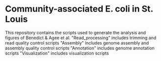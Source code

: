 # Community-associated E. coli in St. Louis
This repository contains the scripts used to generate the analysis and figures of Benedict & Agee et al. 
"Read_processing" includes trimming and read quality control scripts
"Assembly" includes genome assembly and assembly quality control scripts
"Annotation" includes genome annotation scripts
"Visualization" includes visualization scripts
